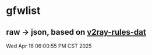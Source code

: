 # gfwlist
## raw -> json, based on [v2ray-rules-dat](https://github.com/Loyalsoldier/v2ray-rules-dat)
Wed Apr 16 06:00:55 PM CST 2025

